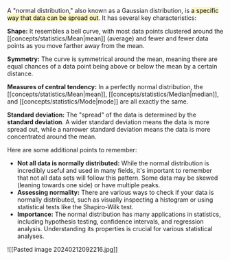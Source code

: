 A "normal distribution," also known as a Gaussian distribution, is <mark style="background: #FFF3A3A6;">a specific way that data can be spread out</mark>. It has several key characteristics:

**Shape:** It resembles a bell curve, with most data points clustered around the [[concepts/statistics/Mean|mean]] (average) and fewer and fewer data points as you move farther away from the mean.

**Symmetry:** The curve is symmetrical around the mean, meaning there are equal chances of a data point being above or below the mean by a certain distance.

**Measures of central tendency:** In a perfectly normal distribution, the [[concepts/statistics/Mean|mean]], [[concepts/statistics/Median|median]], and [[concepts/statistics/Mode|mode]] are all exactly the same.

**Standard deviation:** The "spread" of the data is determined by the **standard deviation**. A wider standard deviation means the data is more spread out, while a narrower standard deviation means the data is more concentrated around the mean.

Here are some additional points to remember:

- **Not all data is normally distributed:** While the normal distribution is incredibly useful and used in many fields, it's important to remember that not all data sets will follow this pattern. Some data may be skewed (leaning towards one side) or have multiple peaks.
- **Assessing normality:** There are various ways to check if your data is normally distributed, such as visually inspecting a histogram or using statistical tests like the Shapiro-Wilk test.
- **Importance:** The normal distribution has many applications in statistics, including hypothesis testing, confidence intervals, and regression analysis. Understanding its properties is crucial for various statistical analyses.

![[Pasted image 20240212092216.jpg]]

